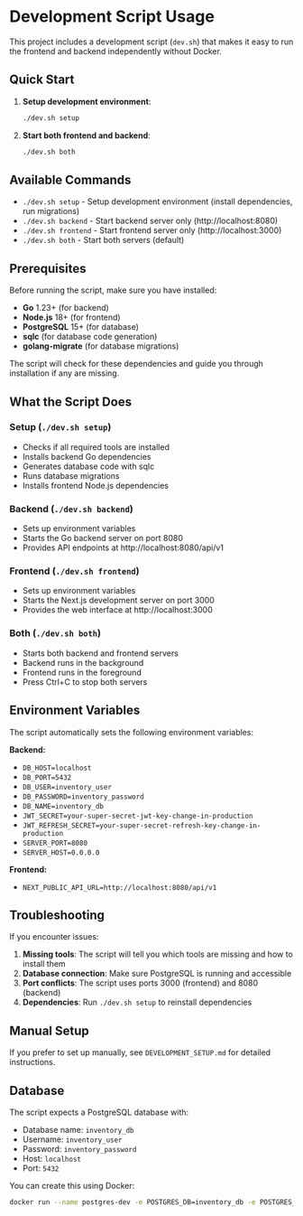 # Development Script Usage

This project includes a development script (`dev.sh`) that makes it easy to run the frontend and backend independently without Docker.

## Quick Start

1. **Setup development environment**:
   ```bash
   ./dev.sh setup
   ```

2. **Start both frontend and backend**:
   ```bash
   ./dev.sh both
   ```

## Available Commands

- `./dev.sh setup` - Setup development environment (install dependencies, run migrations)
- `./dev.sh backend` - Start backend server only (http://localhost:8080)
- `./dev.sh frontend` - Start frontend server only (http://localhost:3000)
- `./dev.sh both` - Start both servers (default)

## Prerequisites

Before running the script, make sure you have installed:

- **Go** 1.23+ (for backend)
- **Node.js** 18+ (for frontend)
- **PostgreSQL** 15+ (for database)
- **sqlc** (for database code generation)
- **golang-migrate** (for database migrations)

The script will check for these dependencies and guide you through installation if any are missing.

## What the Script Does

### Setup (`./dev.sh setup`)
- Checks if all required tools are installed
- Installs backend Go dependencies
- Generates database code with sqlc
- Runs database migrations
- Installs frontend Node.js dependencies

### Backend (`./dev.sh backend`)
- Sets up environment variables
- Starts the Go backend server on port 8080
- Provides API endpoints at http://localhost:8080/api/v1

### Frontend (`./dev.sh frontend`)
- Sets up environment variables
- Starts the Next.js development server on port 3000
- Provides the web interface at http://localhost:3000

### Both (`./dev.sh both`)
- Starts both backend and frontend servers
- Backend runs in the background
- Frontend runs in the foreground
- Press Ctrl+C to stop both servers

## Environment Variables

The script automatically sets the following environment variables:

**Backend:**
- `DB_HOST=localhost`
- `DB_PORT=5432`
- `DB_USER=inventory_user`
- `DB_PASSWORD=inventory_password`
- `DB_NAME=inventory_db`
- `JWT_SECRET=your-super-secret-jwt-key-change-in-production`
- `JWT_REFRESH_SECRET=your-super-secret-refresh-key-change-in-production`
- `SERVER_PORT=8080`
- `SERVER_HOST=0.0.0.0`

**Frontend:**
- `NEXT_PUBLIC_API_URL=http://localhost:8080/api/v1`

## Troubleshooting

If you encounter issues:

1. **Missing tools**: The script will tell you which tools are missing and how to install them
2. **Database connection**: Make sure PostgreSQL is running and accessible
3. **Port conflicts**: The script uses ports 3000 (frontend) and 8080 (backend)
4. **Dependencies**: Run `./dev.sh setup` to reinstall dependencies

## Manual Setup

If you prefer to set up manually, see `DEVELOPMENT_SETUP.md` for detailed instructions.

## Database

The script expects a PostgreSQL database with:
- Database name: `inventory_db`
- Username: `inventory_user`
- Password: `inventory_password`
- Host: `localhost`
- Port: `5432`

You can create this using Docker:
```bash
docker run --name postgres-dev -e POSTGRES_DB=inventory_db -e POSTGRES_USER=inventory_user -e POSTGRES_PASSWORD=inventory_password -p 5432:5432 -d postgres:15-alpine
```
